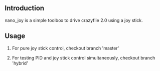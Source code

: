 ## Introduction
nano_joy is a simple toolbox to drive crazyflie 2.0 using a joy stick.

## Usage
1. For pure joy stick control, checkout branch 'master'

2. For testing PID and joy stick control simultaneously, checkout branch 'hybrid'
